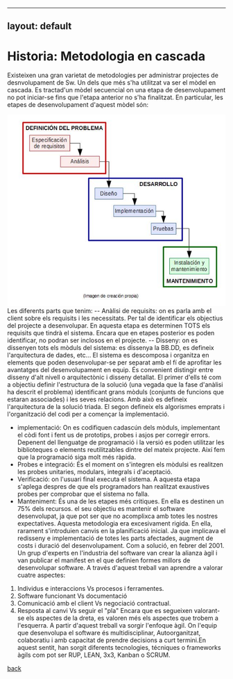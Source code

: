 ---
layout: default
--


# Historia: Metodologia en cascada

Existeixen una gran varietat de metodologies per administrar projectes de desnvolupament de Sw. Un dels que més s'ha utilitzat va ser el mòdel en cascada.  Es tractad'un mòdel secuencial on una etapa de desenvolupament no pot iniciar-se fins que l'etapa anterior no s'ha finalitzat. En particular, les etapes de desenvolupament d'aquest mòdel són:

![model en cascada](./images/cascada.jpg)
Les diferents parts que tenim:
--  Anàlisi de requisits: on es parla amb el client sobre els requisits i les necessitats. Per tal de identificar els objectius del projecte a desenvolupar. En aquesta etapa es determinen TOTS els requisits que tindrà el sistema. Encara que en etapes posterior es poden identificar, no podran ser inclosos en el projecte.
-- Disseny:  on es dissenyen tots els mòduls del sistema: es dissenya la BB.DD, es defineix l'arquitectura de dades, etc... El sistema es descomposa i organitza en elements que poden desenvolupar-se per separat amb el fí de aprofitar les avantatges del desenvolupament en equip. 
  És convenient distingir entre disseny d'alt nivell o arquitectònic i disseny detallat. El primer d'ells té com a objectiu definir l'estructura de la solució (una vegada que la fase d'anàlisi ha descrit el problema) identificant grans mòduls (conjunts de funcions que estaran associades) i les seves relacions. Amb això es defineix l'arquitectura de la solució triada. El segon defineix els algorismes emprats i l'organització del codi per a començar la implementació.
 - implementació: On es codifiquen cadascún dels mòduls, implementant el còdi font i fent us de prototips, probes i asjos per corregir errors. Depenent del llenguatge de programació i la versió es poden utilitzar les biblioteques o elements reutilitzables dintre del mateix projecte. Així fem que la programació siga molt més ràpida.
 - Probes e integració: És el moment on s'integren els mòdulsi es realitzen les probes unitaries, modulars, integrals i d'aceptació.
 - Verificació: on l'usuari final executa el sistema. A aquesta etapa s'aplega despres de que els programadors han realitzat exaustives probes per comprobar que el sistema no falla.
 - Manteniment: És una de les etapes més critiques. En ella es destinen un 75% dels recursos. el seu objectiu es mantenir el software desenvolupat, ja que pot ser que no acomplixca amb totes les nostres expectatives.
 Aquesta metodologia era excesivament rigida. En ella, rarament s'introduien canvis en la planificació inicial. Ja que implicava el redisseny e implementació de totes les parts afectades, augment de costs i duració del desenvolupament. 
 Com a solució, en febrer del 2001. Un grup d'experts en l'industria del software van crear la alianza àgil i van publicar el manifest en el que definien formes millors de desenvolupar software. A través d'aquest treball van aprendre a valorar cuatre aspectes:
 1. Individus e interaccions Vs procesos i ferramentes.
 2. Software funcionant Vs documentació
 3. Comunicació amb el client Vs negociació contractual.
 4. Resposta al canvi Vs seguir el "pla"
 Encara que es segueixen valorant-se els aspectes de la dreta, es valoren més els aspectes que trobem a l'esquerra. A partir d'aquest treball va sorgir l'enfoque àgil. On l'equip que desenvolupa el software és multidisciplinar, Autoorganitzat, colaboratiu i amb capacitat de prendre decisions a curt termini.En aquest sentit, han sorgit diferents tecnologies, técniques o frameworks àgils com pot ser RUP, LEAN, 3x3, Kanban o SCRUM.
  
 
[back](../metiprot.html)
